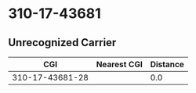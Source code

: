 # 310-17-43681
## Unrecognized Carrier


| CGI | Nearest CGI | Distance |
|-----|-------------|----------|
| 310-17-43681-28 |  | 0.0 |
